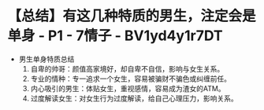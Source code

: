 # 【总结】有这几种特质的男生，注定会是单身 - P1 - 7情子 - BV1yd4y1r7DT

-   男生单身特质总结
    1.  自卑的帅哥：颜值高家境好，却自卑不自信，影响与女生关系。
    2.  专业的情种：专一追求一个女生，容易被骗财不骗色或纠缠前任。
    3.  内心吸引的男生：体贴女生，重视感情，容易成为渣女的ATM。
    4.  过度解读女生：对女生行为过度解读，给自己心理压力，影响关系。
